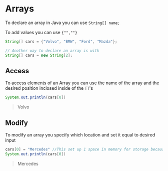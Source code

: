 # Arrays

To declare an array in Java you can use ``String[] name;``

To add values you can use ``{"",""}``

```java
String[] cars = {"Volvo", "BMW", "Ford", "Mazda"};

// Another way to declare an array is with
String[] cars = new String[2];
```

## Access

To access elements of an Array you can use the name of the array and the desired position inclosed inside of the ``[]``'s

```java
System.out.println(cars[0])
```

> Volvo

## Modify

To modify an array you specify which location and set it equal to desired input

```java
cars[0] = "Mercedes" //This set up 1 space in memory for storage because of the [0]
System.out.println(cars[0])
```

> Mercedes
